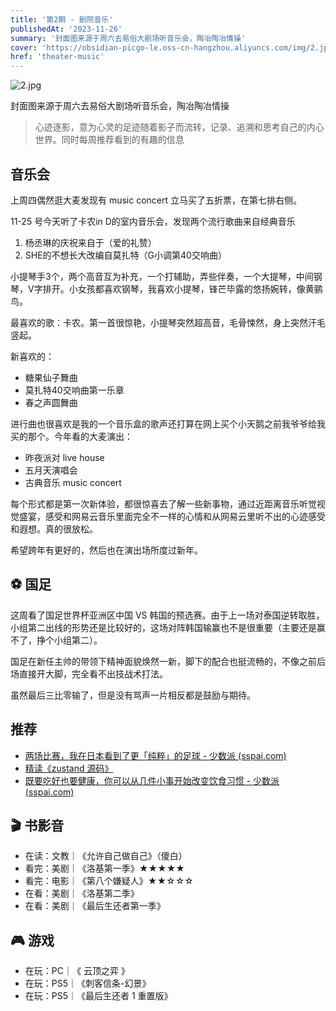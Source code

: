 ```yaml
---
title: '第2期 - 剧院音乐'
publishedAt: '2023-11-26'
summary: '封面图来源于周六去易俗大剧场听音乐会，陶冶陶冶情操'
cover: 'https://obsidian-picgo-le.oss-cn-hangzhou.aliyuncs.com/img/2.jpg'
href: 'theater-music'
---
```


![2.jpg](https://obsidian-picgo-le.oss-cn-hangzhou.aliyuncs.com/img/2.jpg)

封面图来源于周六去易俗大剧场听音乐会，陶冶陶冶情操

>心迹逐影，意为心灵的足迹随着影子而流转，记录、追溯和思考自己的内心世界。同时每周推荐看到的有趣的信息

## 音乐会

上周四偶然逛大麦发现有 music concert 立马买了五折票，在第七排右侧。

11-25 号今天听了卡农in D的室内音乐会，发现两个流行歌曲来自经典音乐

1. 杨丞琳的庆祝来自于（爱的礼赞）
2. SHE的不想长大改编自莫扎特（G小调第40交响曲）

小提琴手3个，两个高音互为补充，一个打辅助，弄些伴奏，一个大提琴，中间钢琴，V字排开。小女孩都喜欢钢琴，我喜欢小提琴，锋芒毕露的悠扬婉转，像黄鹂鸟。

最喜欢的歌：卡农。第一首很惊艳，小提琴突然超高音，毛骨悚然，身上突然汗毛竖起。

新喜欢的：
+ 糖果仙子舞曲
+ 莫扎特40交响曲第一乐章
+ 春之声圆舞曲

进行曲也很喜欢是我的一个音乐盒的歌声还打算在网上买个小天鹅之前我爷爷给我买的那个。今年看的大麦演出：
+ 昨夜派对 live house
+ 五月天演唱会
+ 古典音乐 music concert

每个形式都是第一次新体验，都很惊喜去了解一些新事物，通过近距离音乐听觉视觉盛宴，感受和网易云音乐里面完全不一样的心情和从网易云里听不出的心迹感受和遐想。真的很放松。

希望跨年有更好的，然后也在演出场所度过新年。

## ⚽️ 国足

这周看了国足世界杯亚洲区中国 VS 韩国的预选赛。由于上一场对泰国逆转取胜，小组第二出线的形势还是比较好的，这场对阵韩国输赢也不是很重要（主要还是赢不了，挣个小组第二）。

国足在新任主帅的带领下精神面貌焕然一新，脚下的配合也挺流畅的，不像之前后场直接开大脚，完全看不出技战术打法。

虽然最后三比零输了，但是没有骂声一片相反都是鼓励与期待。

## 推荐

+ [两场比赛，我在日本看到了更「纯粹」的足球 - 少数派 (sspai.com)](https://sspai.com/post/84503)
+ [精读《zustand 源码》](https://github.com/ascoders/weekly/blob/master/%E6%BA%90%E7%A0%81%E8%A7%A3%E8%AF%BB/227.%20%E7%B2%BE%E8%AF%BB%E3%80%8Azustand%20%E6%BA%90%E7%A0%81%E3%80%8B.md)
+ [既要吃好也要健康，你可以从几件小事开始改变饮食习惯 - 少数派 (sspai.com)](https://sspai.com/post/84033)

## 🎬 书影音

+ 在读：文教｜《允许自己做自己》（傻白）
+ 看完：美剧｜《洛基第一季》★★★★★
+ 看完：电影｜《第八个嫌疑人》★★☆☆☆
+ 在看：美剧｜《洛基第二季》
+ 在看：美剧｜《最后生还者第一季》

## 🎮 游戏

+ 在玩：PC｜《 云顶之弈 》
+ 在玩：PS5｜《刺客信条-幻景》
+ 在玩：PS5｜《最后生还者 1 重置版》

